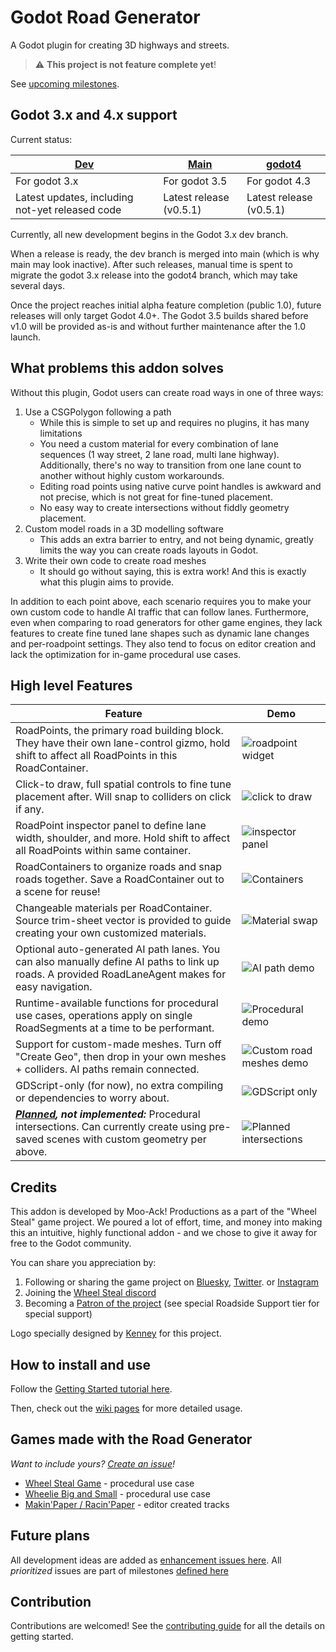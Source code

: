 # Godot Road Generator

A Godot plugin for creating 3D highways and streets.

> :warning: **This project is not feature complete yet**!

See [upcoming milestones](https://github.com/TheDuckCow/godot-road-generator/milestones).

## Godot 3.x and 4.x support

Current status:

| [Dev](https://github.com/TheDuckCow/godot-road-generator/tree/dev) | [Main](https://github.com/TheDuckCow/godot-road-generator/tree/main) | [godot4](https://github.com/TheDuckCow/godot-road-generator/tree/godot4) |
| --- | ---- | ------ |
| For godot 3.x | For godot 3.5 | For godot 4.3 |
| Latest updates, including not-yet released code | Latest release (v0.5.1) | Latest release (v0.5.1) |


Currently, all new development begins in the Godot 3.x dev branch.

When a release is ready, the dev branch is merged into main (which is why main may look inactive). After such releases, manual time is spent to migrate the godot 3.x release into the godot4 branch, which may take several days. 

Once the project reaches initial alpha feature completion (public 1.0), future releases will only target Godot 4.0+. The Godot 3.5 builds shared before v1.0 will be provided as-is and without further maintenance after the 1.0 launch.


## What problems this addon solves

Without this plugin, Godot users can create road ways in one of three ways:

1. Use a CSGPolygon following a path
	- While this is simple to set up and requires no plugins, it has many limitations
	- You need a custom material for every combination of lane sequences (1 way street, 2 lane road, multi lane highway). Additionally, there's no way to transition from one lane count to another without highly custom workarounds.
	- Editing road points using native curve point handles is awkward and not precise, which is not great for fine-tuned placement.
	- No easy way to create intersections without fiddly geometry placement.
2. Custom model roads in a 3D modelling software
	- This adds an extra barrier to entry, and not being dynamic, greatly limits the way you can create roads layouts in Godot.
3. Write their own code to create road meshes
	- It should go without saying, this is extra work! And this is exactly what this plugin aims to provide.

In addition to each point above, each scenario requires you to make your own custom code to handle AI traffic that can follow lanes. Furthermore, even when comparing to road generators for other game engines, they lack features to create fine tuned lane shapes such as dynamic lane changes and per-roadpoint settings. They also tend to focus on editor creation and lack the optimization for in-game procedural use cases.

## High level Features

| Feature | Demo |
| ------- | -----|
| RoadPoints, the primary road building block. They have their own lane-control gizmo, hold shift to affect all RoadPoints in this RoadContainer. | ![roadpoint widget](./demo/gifs/roadpoint_widget.gif) |
| Click-to draw, full spatial controls to fine tune placement after. Will snap to colliders on click if any. | ![click to draw](./demo/gifs/click_to_draw.gif) |
| RoadPoint inspector panel to define lane width, shoulder, and more. Hold shift to affect all RoadPoints within same container. | ![inspector panel](./demo/gifs/inspector_panel.gif) |
| RoadContainers to organize roads and snap roads together. Save a RoadContainer out to a scene for reuse! | ![Containers](./demo/gifs/containers.gif) |
| Changeable materials per RoadContainer. Source trim-sheet vector is provided to guide creating your own customized materials. | ![Material swap](./demo/gifs/material_swap.gif) |
| Optional auto-generated AI path lanes. You can also manually define AI paths to link up roads. A provided RoadLaneAgent makes for easy navigation. | ![AI path demo](./demo/gifs/ai_lanes.gif) |
| Runtime-available functions for procedural use cases, operations apply on single RoadSegments at a time to be performant. | ![Procedural demo](./demo/gifs/procedural_demo.gif) |
| Support for custom-made meshes. Turn off "Create Geo", then drop in your own meshes + colliders. AI paths remain connected. | ![Custom road meshes demo](./demo/gifs/custom_geo.gif) |
| GDScript-only (for now), no extra compiling or dependencies to worry about. | ![GDScript only](./demo/gifs/gdscript-only.png) |
| ***[Planned](https://github.com/TheDuckCow/godot-road-generator/issues/121), not implemented:*** Procedural intersections. Can currently create using pre-saved scenes with custom geometry per above. | ![Planned intersections](./demo/gifs/intersection.gif) |


## Credits

This addon is developed by Moo-Ack! Productions as a part of the "Wheel Steal" game project. We poured a lot of effort, time, and money into making this an intuitive, highly functional addon - and we chose to give it away for free to the Godot community.

You can share you appreciation by:

1. Following or sharing the game project on [Bluesky](https://bsky.app/profile/wheelstealgame.bsky.social), [Twitter](https://twitter.com/WheelStealGame). or [Instagram](https://www.instagram.com/wheelstealgame/)
1. Joining the [Wheel Steal discord](https://discord.gg/gttJWznb4a)
1. Becoming a [Patron of the project](https://www.patreon.com/WheelStealGame) (see special Roadside Support tier for special support)

Logo specially designed by [Kenney](https://www.kenney.nl/assets) for this project.


## How to install and use

Follow the [Getting Started tutorial here](https://github.com/TheDuckCow/godot-road-generator/wiki/A-getting-started-tutorial).


Then, check out the [wiki pages](https://github.com/TheDuckCow/godot-road-generator/wiki) for more detailed usage.


## Games made with the Road Generator

*Want to include yours? [Create an issue](https://github.com/TheDuckCow/godot-road-generator/issues/new)!*

- [Wheel Steal Game](https://wheelstealgame.com/) - procedural use case
- [Wheelie Big and Small](https://theduckcow.itch.io/wheelie-big-and-small) - procedural use case
- [Makin'Paper / Racin'Paper](https://theduckcow.com/2024/paper-games-win-hearts-gdko-2024/) - editor created tracks


## Future plans

All development ideas are added as [enhancement issues here](https://github.com/TheDuckCow/godot-road-generator/issues?q=is%3Aopen+is%3Aissue+label%3Aenhancement). All *prioritized* issues are part of milestones [defined here](https://github.com/TheDuckCow/godot-road-generator/milestones)


## Contribution

Contributions are welcomed! See the [contributing guide](https://github.com/TheDuckCow/godot-road-generator/blob/main/CONTRIBUTING.md) for all the details on getting started.
